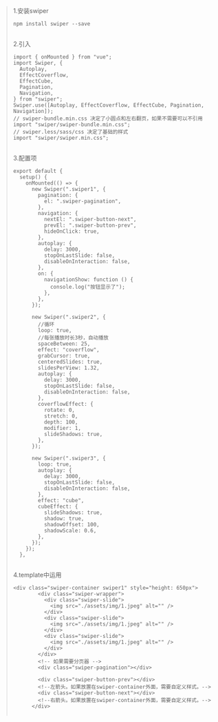 >  1.安装swiper
>
> ```
> npm install swiper --save
> ```
>
> ![点击并拖拽以移动](data:image/gif;base64,R0lGODlhAQABAPABAP///wAAACH5BAEKAAAALAAAAAABAAEAAAICRAEAOw==)
>
> 2.引入
>
> ```
> import { onMounted } from "vue";
> import Swiper, {
>   Autoplay,
>   EffectCoverflow,
>   EffectCube,
>   Pagination,
>   Navigation,
> } from "swiper";
> Swiper.use([Autoplay, EffectCoverflow, EffectCube, Pagination, Navigation]);
> // swiper-bundle.min.css 决定了小圆点和左右翻页，如果不需要可以不引用
> import "swiper/swiper-bundle.min.css";
> // swiper.less/sass/css 决定了基础的样式
> import "swiper/swiper.min.css";
> ```
>
> ![点击并拖拽以移动](data:image/gif;base64,R0lGODlhAQABAPABAP///wAAACH5BAEKAAAALAAAAAABAAEAAAICRAEAOw==)
>
> 3.配置项
>
> ```
> export default {
>   setup() {
>     onMounted(() => {
>       new Swiper(".swiper1", {
>         pagination: {
>           el: ".swiper-pagination",
>         },
>         navigation: {
>           nextEl: ".swiper-button-next",
>           prevEl: ".swiper-button-prev",
>           hideOnClick: true,
>         },
>         autoplay: {
>           delay: 3000,
>           stopOnLastSlide: false,
>           disableOnInteraction: false,
>         },
>         on: {
>           navigationShow: function () {
>             console.log("按钮显示了");
>           },
>         },
>       });
> 
>       new Swiper(".swiper2", {
>         //循环
>         loop: true,
>         //每张播放时长3秒，自动播放
>         spaceBetween: 25,
>         effect: "coverflow",
>         grabCursor: true,
>         centeredSlides: true,
>         slidesPerView: 1.32,
>         autoplay: {
>           delay: 3000,
>           stopOnLastSlide: false,
>           disableOnInteraction: false,
>         },
>         coverflowEffect: {
>           rotate: 0,
>           stretch: 0,
>           depth: 100,
>           modifier: 1,
>           slideShadows: true,
>         },
>       });
> 
>       new Swiper(".swiper3", {
>         loop: true,
>         autoplay: {
>           delay: 3000,
>           stopOnLastSlide: false,
>           disableOnInteraction: false,
>         },
>         effect: "cube",
>         cubeEffect: {
>           slideShadows: true,
>           shadow: true,
>           shadowOffset: 100,
>           shadowScale: 0.6,
>         },
>       });
>     });
>   },
> ```
>
> ![点击并拖拽以移动](data:image/gif;base64,R0lGODlhAQABAPABAP///wAAACH5BAEKAAAALAAAAAABAAEAAAICRAEAOw==)
>
> 4.template中运用
>
> ```
> <div class="swiper-container swiper1" style="height: 650px">
>         <div class="swiper-wrapper">
>           <div class="swiper-slide">
>             <img src="./assets/img/1.jpeg" alt="" />
>           </div>
>           <div class="swiper-slide">
>             <img src="./assets/img/1.jpeg" alt="" />
>           </div>
>           <div class="swiper-slide">
>             <img src="./assets/img/1.jpeg" alt="" />
>           </div>
>         </div>
>         <!-- 如果需要分页器 -->
>         <div class="swiper-pagination"></div>
> 
>         <div class="swiper-button-prev"></div>
>         <!--左箭头。如果放置在swiper-container外面，需要自定义样式。-->
>         <div class="swiper-button-next"></div>
>         <!--右箭头。如果放置在swiper-container外面，需要自定义样式。-->
>       </div>
> ```
>
> ![点击并拖拽以移动](data:image/gif;base64,R0lGODlhAQABAPABAP///wAAACH5BAEKAAAALAAAAAABAAEAAAICRAEAOw==)